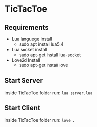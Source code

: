# TicTacToe

## Requirements

- Lua languege install
  - sudo apt install lua5.4
- Lua socket install
  - sudo apt-get install lua-socket
- Love2d Install
  - sudo apt-get install love

## Start Server

inside TicTacToe folder run:
`lua server.lua`

## Start Client

inside TicTacToe folder run:
`love .`
